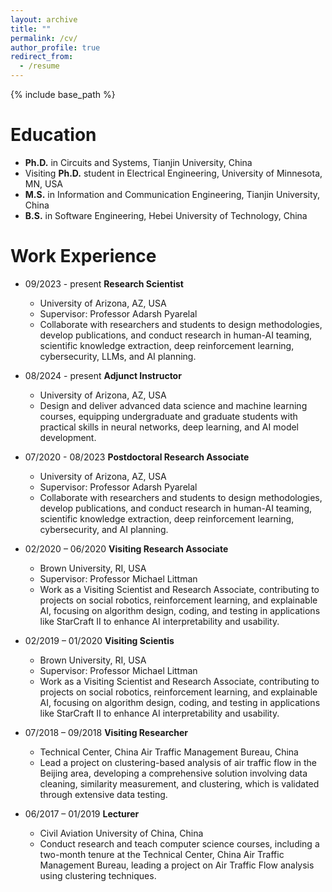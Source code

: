 ```yaml
---
layout: archive
title: ""
permalink: /cv/
author_profile: true
redirect_from:
  - /resume
---
```


{% include base_path %}

Education
======
* **Ph.D.** in Circuits and Systems, Tianjin University, China
* Visiting **Ph.D.** student in Electrical Engineering, University of Minnesota, MN, USA
* **M.S.** in Information and Communication Engineering, Tianjin University, China
* **B.S.** in Software Engineering, Hebei University of Technology, China

Work Experience
======
* 09/2023 - present  **Research Scientist**
  * University of Arizona, AZ, USA
  * Supervisor: Professor Adarsh Pyarelal
  * Collaborate with researchers and students to design methodologies, develop publications, and conduct research in human-AI teaming, scientific knowledge extraction, deep reinforcement learning, cybersecurity, LLMs, and AI planning.

* 08/2024 - present  **Adjunct Instructor**
  * University of Arizona, AZ, USA
  * Design and deliver advanced data science and machine learning courses, equipping undergraduate and graduate students with practical skills in neural networks, deep learning, and AI model development.

* 07/2020 - 08/2023  **Postdoctoral Research Associate**
  * University of Arizona, AZ, USA
  * Supervisor: Professor Adarsh Pyarelal
  * Collaborate with researchers and students to design methodologies, develop publications, and conduct research in human-AI teaming, scientific knowledge extraction, deep reinforcement learning, cybersecurity, and AI planning.

* 02/2020 – 06/2020  **Visiting Research Associate** 
  * Brown University, RI, USA
  * Supervisor: Professor Michael Littman
  * Work as a Visiting Scientist and Research Associate, contributing to projects on social robotics, reinforcement learning, and explainable AI, focusing on algorithm design, coding, and testing in applications like StarCraft II to enhance AI interpretability and usability.

* 02/2019 – 01/2020  **Visiting Scientis**    
  * Brown University, RI, USA
  * Supervisor: Professor Michael Littman
  * Work as a Visiting Scientist and Research Associate, contributing to projects on social robotics, reinforcement learning, and explainable AI, focusing on algorithm design, coding, and testing in applications like StarCraft II to enhance AI interpretability and usability.

* 07/2018 – 09/2018  **Visiting Researcher**      
  * Technical Center, China Air Traffic Management Bureau, China
  * Lead a project on clustering-based analysis of air traffic flow in the Beijing area, developing a comprehensive solution involving data cleaning, similarity measurement, and clustering, which is validated through extensive data testing.

* 06/2017 – 01/2019  **Lecturer**       
  * Civil Aviation University of China, China
  * Conduct research and teach computer science courses, including a two-month tenure at the Technical Center, China Air Traffic Management Bureau, leading a project on Air Traffic Flow analysis using clustering techniques.
